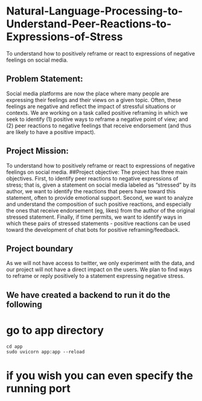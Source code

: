 # Natural-Language-Processing-to-Understand-Peer-Reactions-to-Expressions-of-Stress
To understand how to positively reframe or react to expressions of negative feelings on social media. 


## Problem Statement:
Social media platforms are now the place where many people are expressing their feelings and their views on a given topic. Often, these feelings are negative and reflect the impact of stressful situations or contexts. We are working on a task called positive reframing in which we seek to identify (1) positive ways to reframe a negative point of view; and (2) peer reactions to negative feelings that receive endorsement (and thus are likely to have a positive impact).

## Project Mission:
To understand how to positively reframe or react to expressions of negative feelings on social media. 
##Project objective:
The project has three main objectives. First, to identify peer reactions to negative expressions of stress; that is, given a statement on social media labeled as “stressed” by its author, we want to identify the reactions that peers have toward this statement, often to provide emotional support. Second, we want to analyze and understand the composition of such positive reactions, and especially the ones that receive endorsement (eg, likes) from the author of the original stressed statement. Finally, if time permits, we want to identify ways in which these pairs of stressed statements - positive reactions can be used toward the development of chat bots for positive reframing/feedback. 

## Project boundary
As we will not have access to twitter, we only experiment with the data, and our project will not have a direct impact on the users. We plan to find ways to reframe or reply positively to a statement expressing negative stress.

## We have created a backend to run it do the following

# go to app directory

```
cd app
sudo uvicorn app:app --reload
```
# if you wish you can even specify the running port
